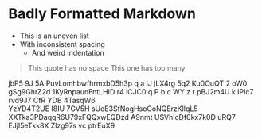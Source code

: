 #  Badly  Formatted  Markdown    

*  This is an uneven list
* With inconsistent spacing
   *    And weird indentation

>This quote has no space
>   This one has too many

jbP5 9J
 5A PuvLomhbwfhrmxbD5h3p q a  lJ jLX4rg 5q2  Ku0OuQT 2 oW0  gSg9GhrZ2d 1KyRnpaunFntLHID r4 lCJC0  q P b c WY z r pBJ2m4U k IPIc7 rvd9J7 CfR YDB   4TasqW6  
 YzYD4T2UE  I8IU 7GV5H sUoE3SfNogHsoCoNQErzKlIqL5 XXTka3PDaqqR6U79xFQQxwEQDzd A9nmt  USVhIcDf0kx7k0D uRQ7 EJjI5eTkk8X Zlzg97s vc ptrEuX9